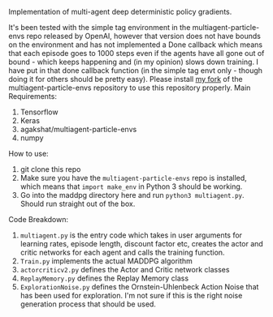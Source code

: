 Implementation of multi-agent deep deterministic policy gradients. 

It's been tested with the simple tag environment in the multiagent-particle-envs repo released by OpenAI, however that version does not have bounds on the environment and has not implemented a Done callback which means that each episode goes to 1000 steps even if the agents have all gone out of bound - which keeps happening and (in my opinion) slows down training. I have put in that done callback function (in the simple tag envt only - though doing it for others should be pretty easy). Please install [my fork](https://github.com/agakshat/multiagent-particle-envs.git) of the multiagent-particle-envs repository to use this repository properly. 
Main Requirements:
1. Tensorflow
2. Keras
3. agakshat/multiagent-particle-envs
4. numpy

How to use:

1. git clone this repo
2. Make sure you have the `multiagent-particle-envs` repo is installed, which means that `import make_env` in Python 3 should be working.
3. Go into the maddpg directory here and run `python3 multiagent.py`. Should run straight out of the box.

Code Breakdown:
1. `multiagent.py` is the entry code which takes in user arguments for learning rates, episode length, discount factor etc, creates the actor and critic networks for each agent and calls the training function.
2. `Train.py` implements the actual MADDPG algorithm
3. `actorcriticv2.py` defines the Actor and Critic network classes
4. `ReplayMemory.py` defines the Replay Memory class
5. `ExplorationNoise.py` defines the Ornstein-Uhlenbeck Action Noise that has been used for exploration. I'm not sure if this is the right noise generation process that should be used.

